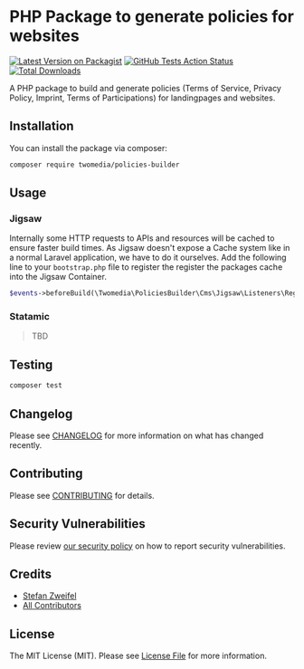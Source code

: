 # PHP Package to generate policies for websites

[![Latest Version on Packagist](https://img.shields.io/packagist/v/twomedia/policies-builder.svg?style=flat-square)](https://packagist.org/packages/twomedia/policies-builder)
[![GitHub Tests Action Status](https://img.shields.io/github/workflow/status/twomedia/policies-builder/Tests?label=tests)](https://github.com/twomedia/policies-builder/actions?query=workflow%3ATests+branch%3Amaster)
[![Total Downloads](https://img.shields.io/packagist/dt/twomedia/policies-builder.svg?style=flat-square)](https://packagist.org/packages/twomedia/policies-builder)


A PHP package to build and generate policies (Terms of Service, Privacy Policy, Imprint, Terms of Participations) for landingpages and websites.

## Installation

You can install the package via composer:

```bash
composer require twomedia/policies-builder
```

## Usage

### Jigsaw

Internally some HTTP requests to APIs and resources will be cached to ensure faster build times.
As Jigsaw doesn't expose a Cache system like in a normal Laravel application, we have to do it ourselves. Add the following line to your `bootstrap.php` file to register the register the packages cache into the Jigsaw Container.

```php
$events->beforeBuild(\Twomedia\PoliciesBuilder\Cms\Jigsaw\Listeners\RegisterCacheInContainer::class);
```




### Statamic

> TBD

## Testing

```bash
composer test
```

## Changelog

Please see [CHANGELOG](CHANGELOG.md) for more information on what has changed recently.

## Contributing

Please see [CONTRIBUTING](.github/CONTRIBUTING.md) for details.

## Security Vulnerabilities

Please review [our security policy](../../security/policy) on how to report security vulnerabilities.

## Credits

- [Stefan Zweifel](https://github.com/stefanzweifel)
- [All Contributors](../../contributors)

## License

The MIT License (MIT). Please see [License File](LICENSE.md) for more information.
